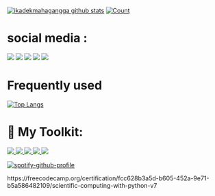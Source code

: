 [![ikadekmahagangga github stats](https://github-readme-stats.vercel.app/api?username=ikadekmahagangga&show_icons=true&theme=moon)](https://github.com/ikadekmahagangga)
[![Count](https://komarev.com/ghpvc/?username=ikadekmahagangga&style=flat-square&color=red)](https://github.com/ikadekmahagangga)


# social media :
[<img src = "https://img.shields.io/badge/GitHub-100000?style=for-the-badge&logo=github&logoColor=white">](https://github.com/ikadekmahaganggaE)
[<img src = "https://img.shields.io/badge/Facebook-1877F2?style=for-the-badge&logo=facebook&logoColor=white">](https://www.facebook.com/ikadekmahagangga/)
[<img src="https://img.shields.io/badge/linkedin-%230077B5.svg?&style=for-the-badge&logo=linkedin&logoColor=white" />](https://www.linkedin.com/in/-/)
[<img src = "https://img.shields.io/badge/Twitter-1DA1F2?style=for-the-badge&logo=twitter&logoColor=white">](https://twitter.com/-)
[<img src = "https://img.shields.io/badge/instagram-%23E4405F.svg?&style=for-the-badge&logo=instagram&logoColor=white">](https://www.instagram.com/ikadekmahaganggaE/)


# Frequently used

[![Top Langs](https://github-readme-stats.vercel.app/api/top-langs/?username=ikadekmahagangga&layout=compact&theme=moon)](https://github.com/ikadekmahagangga)


 # 🚀 My Toolkit:
<p align="left"> 
    <a href="https://developer.mozilla.org/en-US/docs/Web/HTML" title="HTML5" target="_blank"> <img src="https://img.icons8.com/color/48/000000/html-5.png"/> </a> 
    <a href="https://www.w3schools.com/css/" title="CSS3" target="_blank"> <img src="https://img.icons8.com/color/48/000000/css3.png"/> </a>
    <a href="https://git-scm.com/" title="Git" target="_blank"> <img src="https://img.icons8.com/color/48/000000/git.png"/> </a>
    <a href="https://code.visualstudio.com/" title="Visual Studio Code" target="_blank"> <img src="https://img.icons8.com/color/48/000000/visual-studio-code-2019.png"/> </a>    
    <a href="https://www.microsoft.com/en-gb/windows/get-windows-10" title="Windows" target="_blank"> <img src="https://img.icons8.com/fluent/48/000000/windows-10.png"/> </a>
</p>


[![spotify-github-profile](https://spotify-github-profile.vercel.app/api/view?uid=317uzg5etpdzy2kday5v3te3inki&cover_image=true&theme=natemoo-re&bar_color=53b14f&bar_color_cover=false)](https://spotify-github-profile.vercel.app/api/view?uid=317uzg5etpdzy2kday5v3te3inki&redirect=true)


<td>https://freecodecamp.org/certification/fcc628b3a5d-b605-452a-9e71-b5a586482109/scientific-computing-with-python-v7</td>
